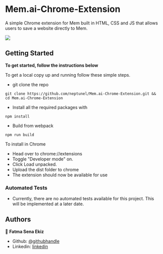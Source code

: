 # Mem.ai-Chrome-Extension

A simple Chrome extension for Mem built in HTML, CSS and JS that allows users to save a website directly to Mem. 

![](./demo.gif)

## Getting Started

**To get started, follow the instructions below**

To get a local copy up and running follow these simple steps.

- git clone the repo

```
git clone https://github.com/neptunel/Mem.ai-Chrome-Extension.git && cd Mem.ai-Chrome-Extension
```

- Install all the required packages with

```
npm install
```

- Build from webpack

```
npm run build
```

To install in Chrome

- Head over to chrome://extensions
- Toggle "Developer mode" on.
- Click Load unpacked.
- Upload the dist folder to chrome
- The extension should now be available for use

### Automated Tests

- Currently, there are no automated tests available for this project. This will be implemented at a later date.

## Authors

👤 **Fatma Sena Ekiz**

- Github: [@githubhandle](https://github.com/neptunel)
- Linkedin: [linkedin](https://www.linkedin.com/in/fatma-sena-ekiz/)

